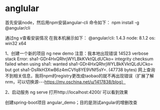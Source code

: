# anglular
首先安装node，然后用npm安装angular-cli 命令如下：
npm install -g @angular/cli

通过ng v查看安装情况
在我本机展示如下：
@angular/cli: 1.4.3
node: 8.1.2
os: win32 x64

1、创建一个新的项目
ng new demo
注意：我本地出现错误
14523 verbose stack Error: sha1-GDr4HxQRhrjWYLBkKVktQLdUCko= integrity checksum failed when using sha1: wanted sha1-GDr4HxQRhrjWYLBkKVktQLdUCko= but got sha1-DsRkH3XwB6z4mCVfq8YE9VNf5sY=. (47738 bytes)
网上查询不到相关信息，我将npm的registry更改成taobao的就不再出现错误（扩展了解nrm，可以切换源---https://my.oschina.net/u/1417838/blog）

2、启动服务
ng serve
打开http://localhost:4200/
可以看到效果


创建spring-boot项目 angular_demo；目的是测试angular的增删改查

